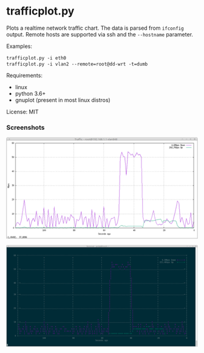 # trafficplot.py
Plots a realtime network traffic chart. The data is parsed from `ifconfig` output. Remote hosts are supported via ssh and the `--hostname` parameter.

Examples:
```
trafficplot.py -i eth0
trafficplot.py -i vlan2 --remote=root@dd-wrt -t=dumb
```

Requirements:
- linux
- python 3.6+
- gnuplot (present in most linux distros)

License: MIT

### Screenshots

![X11 Terminal](/screens/x11.png?raw=true "X11 Terminal")

![Dumb Terminal](/screens/dumb.png?raw=true "Dumb Terminal")



